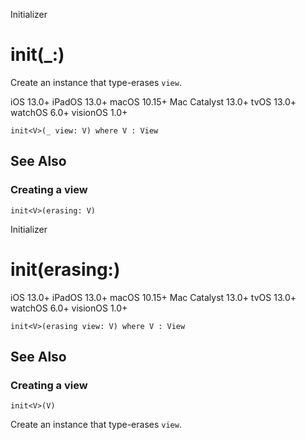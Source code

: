 Initializer

# init(_:)

Create an instance that type-erases `view`.

iOS 13.0+  iPadOS 13.0+  macOS 10.15+  Mac Catalyst 13.0+  tvOS 13.0+  watchOS
6.0+  visionOS 1.0+

    
    
    init<V>(_ view: V) where V : View

## See Also

### Creating a view

`init<V>(erasing: V)`

Initializer

# init(erasing:)

iOS 13.0+  iPadOS 13.0+  macOS 10.15+  Mac Catalyst 13.0+  tvOS 13.0+  watchOS
6.0+  visionOS 1.0+

    
    
    init<V>(erasing view: V) where V : View

## See Also

### Creating a view

`init<V>(V)`

Create an instance that type-erases `view`.


